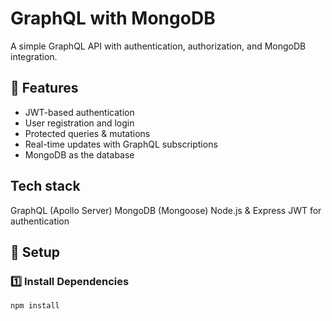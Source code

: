 # GraphQL with MongoDB

A simple GraphQL API with authentication, authorization, and MongoDB integration.

## 📌 Features

- JWT-based authentication
- User registration and login
- Protected queries & mutations
- Real-time updates with GraphQL subscriptions
- MongoDB as the database

## Tech stack

GraphQL (Apollo Server)
MongoDB (Mongoose)
Node.js & Express
JWT for authentication

## 🚀 Setup

### 1️⃣ Install Dependencies

```sh
npm install


